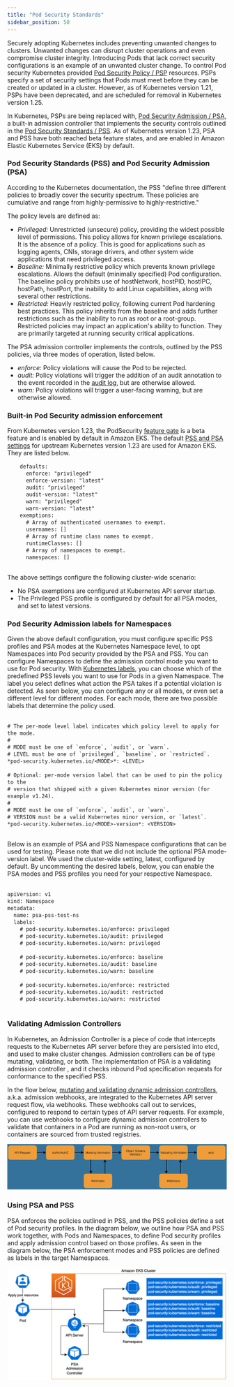 ```yaml
---
title: "Pod Security Standards"
sidebar_position: 50
---
```


Securely adopting Kubernetes includes preventing unwanted changes to clusters. Unwanted changes can disrupt cluster operations and even compromise cluster integrity. Introducing Pods that lack correct security configurations is an example of an unwanted cluster change. To control Pod security Kubernetes provided [Pod Security Policy / PSP](https://kubernetes.io/docs/concepts/policy/pod-security-policy/) resources. PSPs specify a set of security settings that Pods must meet before they can be created or updated in a cluster. However, as of Kubernetes version 1.21, PSPs have been deprecated, and are scheduled for removal in Kubernetes version 1.25. 

In Kubernetes, PSPs are being replaced with, [Pod Security Admission / PSA](https://kubernetes.io/docs/concepts/security/pod-security-admission/), a built-in admission controller that implements the security controls outlined in the [Pod Security Standards / PSS](https://kubernetes.io/docs/concepts/security/pod-security-standards/). As of Kubernetes version 1.23, PSA and PSS have both reached beta feature states, and are enabled in Amazon Elastic Kubernetes Service (EKS) by default.

### Pod Security Standards (PSS) and Pod Security Admission (PSA)

According to the Kubernetes documentation, the PSS "define three different policies to broadly cover the security spectrum. These policies are cumulative and range from highly-permissive to highly-restrictive." 

The policy levels are defined as:

* *Privileged:* Unrestricted (unsecure) policy, providing the widest possible level of permissions. This policy allows for known privilege escalations. It is the absence of a policy. This is good for applications such as logging agents, CNIs, storage drivers, and other system wide applications that need privileged access.
* *Baseline:* Minimally restrictive policy which prevents known privilege escalations. Allows the default (minimally specified) Pod configuration. The baseline policy prohibits use of hostNetwork, hostPID, hostIPC, hostPath, hostPort, the inability to add Linux capabilities, along with several other restrictions. 
* *Restricted:* Heavily restricted policy, following current Pod hardening best practices. This policy inherits from the baseline and adds further restrictions such as the inability to run as root or a root-group. Restricted policies may impact an application's ability to function. They are primarily targeted at running security critical applications.

The PSA admission controller implements the controls, outlined by the PSS policies, via three modes of operation, listed below.

* *enforce:* Policy violations will cause the Pod to be rejected.
* *audit:* Policy violations will trigger the addition of an audit annotation to the event recorded in the [audit log](https://kubernetes.io/docs/tasks/debug/debug-cluster/audit/), but are otherwise allowed.
* *warn:* Policy violations will trigger a user-facing warning, but are otherwise allowed.


### Built-in Pod Security admission enforcement

From Kubernetes version 1.23, the PodSecurity [feature gate](https://kubernetes.io/docs/reference/command-line-tools-reference/feature-gates/) is a beta feature and is enabled by default in Amazon EKS. The default [PSS and PSA settings](https://kubernetes.io/docs/tasks/configure-pod-container/enforce-standards-admission-controller/#configure-the-admission-controller) for upstream Kubernetes version 1.23 are used for Amazon EKS. They are listed below.


```
    defaults:
      enforce: "privileged"
      enforce-version: "latest"
      audit: "privileged"
      audit-version: "latest"
      warn: "privileged"
      warn-version: "latest"
    exemptions:
      # Array of authenticated usernames to exempt.
      usernames: []
      # Array of runtime class names to exempt.
      runtimeClasses: []
      # Array of namespaces to exempt.
      namespaces: []
      
```

The above settings configure the following cluster-wide scenario:

* No PSA exemptions are configured at Kubernetes API server startup.
* The Privileged PSS profile is configured by default for all PSA modes, and set to latest versions.



### Pod Security Admission labels for Namespaces 

Given the above default configuration, you must configure specific PSS profiles and PSA modes at the Kubernetes Namespace level, to opt Namespaces into Pod security provided by the PSA and PSS. You can configure Namespaces to define the admission control mode you want to use for Pod security. With [Kubernetes labels](https://kubernetes.io/docs/concepts/overview/working-with-objects/labels), you can choose which of the predefined PSS levels you want to use for Pods in a given Namespace. The label you select defines what action the PSA takes if a potential violation is detected. As seen below, you can configure any or all modes, or even set a different level for different modes. For each mode, there are two possible labels that determine the policy used.



```

# The per-mode level label indicates which policy level to apply for the mode.
#
# MODE must be one of `enforce`, `audit`, or `warn`.
# LEVEL must be one of `privileged`, `baseline`, or `restricted`.
*pod-security.kubernetes.io/<MODE>*: <LEVEL>

# Optional: per-mode version label that can be used to pin the policy to the
# version that shipped with a given Kubernetes minor version (for example v1.24).
#
# MODE must be one of `enforce`, `audit`, or `warn`.
# VERSION must be a valid Kubernetes minor version, or `latest`.
*pod-security.kubernetes.io/<MODE>-version*: <VERSION>
      
```

Below is an example of PSA and PSS Namespace configurations that can be used for testing. Please note that we did not include the optional PSA mode-version label. We used the cluster-wide setting, latest, configured by default. By uncommenting the desired labels, below, you can enable the PSA modes and PSS profiles you need for your respective Namespace.

```

apiVersion: v1
kind: Namespace
metadata:
  name: psa-pss-test-ns
  labels:    
    # pod-security.kubernetes.io/enforce: privileged
    # pod-security.kubernetes.io/audit: privileged
    # pod-security.kubernetes.io/warn: privileged
    
    # pod-security.kubernetes.io/enforce: baseline
    # pod-security.kubernetes.io/audit: baseline
    # pod-security.kubernetes.io/warn: baseline
    
    # pod-security.kubernetes.io/enforce: restricted
    # pod-security.kubernetes.io/audit: restricted
    # pod-security.kubernetes.io/warn: restricted
      
```



### Validating Admission Controllers 

In Kubernetes, an Admission Controller is a piece of code that intercepts requests to the Kubernetes API server before they are persisted into etcd, and used to make cluster changes. Admission controllers can be of  type mutating, validating, or both. The implementation of PSA is a validating admission controller , and it checks inbound Pod specification requests for conformance to the specified PSS. 

In the flow below, [mutating and validating dynamic admission controllers](https://kubernetes.io/docs/reference/access-authn-authz/extensible-admission-controllers/), a.k.a. admission webhooks, are integrated to the Kubernetes API server request flow, via webhooks. These webhooks call out to services, configured to respond to certain types of API server requests. For example, you can use webhooks to configure dynamic admission controllers to validate that containers in a Pod are running as non-root users, or containers are sourced from trusted registries. 

![](k8s-admission-controllers.png)


### Using PSA and PSS 

PSA enforces the policies outlined in PSS, and the PSS policies define a set of Pod security profiles. In the diagram below, we outline how PSA and PSS work together, with Pods and Namespaces, to define Pod security profiles and apply admission control based on those profiles. As seen in the diagram below, the PSA enforcement modes and PSS policies are defined as labels in the target Namespaces.

![](using-pss-psa.png)




